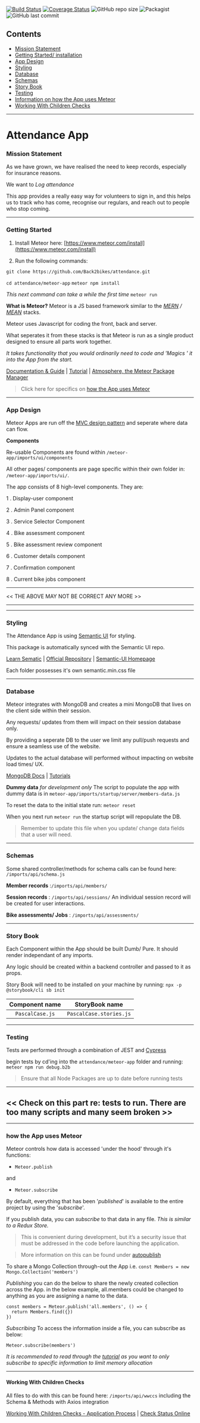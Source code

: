 [![Build Status](https://travis-ci.org/Back2bikes/attendance.svg?branch=master)](https://travis-ci.org/Back2bikes/attendance) [![Coverage Status](https://coveralls.io/repos/github/Back2bikes/attendance/badge.svg?branch=master)](https://coveralls.io/github/Back2bikes/attendance?branch=master) ![GitHub repo size](https://img.shields.io/github/repo-size/Back2bikes/attendance) ![Packagist](https://img.shields.io/packagist/l/Back2bikes/attendance?style=flat-square) ![GitHub last commit](https://img.shields.io/github/last-commit/Back2bikes/attendance)

## Contents

- [Mission Statement](#Mission-Statement)
- [Getting Started/ installation](#Getting-Started)
- [App Design](#App-Design)
- [Styling](#Styling)
- [Database](#Database)
- [Schemas](#Schemas)
- [Story Book](#Story-Book)
- [Testing](#Testing)
- [Information on how the App uses Meteor](#how-the-App-uses-Meteor)
- [Working With Children Checks](#Working-With-Children-Checks)

---

# Attendance App

### Mission Statement

As we have grown, we have realised the need to keep records, especially for insurance reasons.

We want to _Log attendance_

This app provides a really easy way for volunteers to sign in, and this helps us to track who has come, recognise our regulars, and reach out to people who stop coming.

---
### Getting Started

1. Install Meteor here: [https://www.meteor.com/install](https://www.meteor.com/install)

2. Run the following commands:

`git clone https://github.com/Back2bikes/attendance.git`

`cd attendance/meteor-app`
`meteor npm install`

_*This next command can take a while the first time*_
`meteor run`

**What is Meteor?**
Meteor is a JS based framework similar to the _*[MERN](https://www.freecodecamp.org/news/learn-the-mern-stack-tutorial/) / [MEAN](https://www.youtube.com/watch?v=fhRdqbEXp9Y)*_ stacks.

Meteor uses Javascript for coding the front, back and server.

What seperates it from these stacks is that Meteor is run as a single product designed to ensure all parts work together.

_*It takes functionality that you would ordinarily need to code and 'Magics ' it into the App from the start.*_

[Documentation & Guide](https://guide.meteor.com/) | [Tutorial](https://www.meteor.com/tutorials/blaze/creating-an-app) | [Atmosphere, the Meteor Package Manager](https://atmospherejs.com/)

> Click here for specifics on [how the App uses Meteor](#how-the-App-uses-Meteor)

---
### App Design

Meteor Apps are run off the [MVC design pattern](https://en.wikipedia.org/wiki/Model%E2%80%93view%E2%80%93controller) and seperate where data can flow.

**Components**

Re-usable Components are found within `/meteor-app/imports/ui/components`

All other pages/ components are page specific within their own folder in: `/meteor-app/imports/ui/`.

The app consists of 8 high-level components. They are:

1 . Display-user component

2 . Admin Panel component

3 . Service Selector Component

4 . Bike assessment component

5 . Bike assessment review component

6 . Customer details component

7 . Confirmation component

8 . Current bike jobs component

---

<< THE ABOVE MAY NOT BE CORRECT ANY MORE >>

---

---
### Styling

The Attendance App is using [Semantic UI](https://atmospherejs.com/semantic) for styling.

This package is automatically synced with the Semantic UI repo.

[Learn Sematic](http://learnsemantic.com/) | [Official Repository](https://github.com/Semantic-Org/Semantic-UI) | [Semantic-UI Homepage](https://semantic-ui.com/)

Each folder possesses it's own semantic.min.css file

---
### Database

Meteor integrates with MongoDB and creates a mini MongoDB that lives on the client side within their session.

Any requests/ updates from them will impact on their session database only.

By providing a seperate DB to the user we limit any pull/push requests and ensure a seamless use of the website.

Updates to the actual database will performed without impacting on website load times/ UX.

[MongoDB Docs](https://docs.mongodb.com/) | [Tutorials](https://docs.mongodb.com/manual/tutorial/)

**Dummy data** _*for development only*_
The script to populate the app with dummy data is in `meteor-app/imports/startup/server/members-data.js`

To reset the data to the initial state run: `meteor reset`

When you next run `meteor run` the startup script will repopulate the DB.

> Remember to update this file when you update/ change data fields that a user will need.

---
### Schemas

Some shared controller/methods for schema calls can be found here: `/imports/api/schema.js`

**Member records** :`/imports/api/members/`

**Session records** : `/imports/api/sessions/`
An individual session record will be created for user interactions.

**Bike assessments/ Jobs** : `/imports/api/assessments/`

---
### Story Book

Each Component within the App should be built Dumb/ Pure. It should render independant of any imports.

Any logic should be created within a backend controller and passed to it as props.

Story Book will need to be installed on your machine by running: `npx -p @storybook/cli sb init`

| Component name  |     StoryBook name      |
| :-------------: | :---------------------: |
| `PascalCase.js` | `PascalCase.stories.js` |

---
### Testing

Tests are performed through a combination of JEST and [Cypress](https://www.cypress.io/)

begin tests by cd'ing into the `attendance/meteor-app` folder and running:
`meteor npm run debug.b2b`

> Ensure that all Node Packages are up to date before running tests

---

## << Check on this part re: tests to run. There are too many scripts and many seem broken >>

---
### how the App uses Meteor

Meteor controls how data is accessed 'under the hood' through it's functions:

- `Meteor.publish`

and

- `Meteor.subscribe`

By default, everything that has been '_*published*_' is available to the entire project by using the '_*subscribe*_'.

If you publish data, you can _*subscribe*_ to that data in any file.
_*This is similar to a Redux Store.*_

> This is convenient during development, but it’s a security issue that must be addressed in the code before launching the application.

> More information on this can be found under [autopublish](https://www.meteor.com/tutorials/blaze/publish-and-subscribe)

To share a Mongo Collection through-out the App
i.e. `const Members = new Mongo.Collection('members')`

*Publishing*
you can do the below to share the newly created collection across the App.
in the below example, all.members could be changed to anything as you are assigning a name to the data.
```
const members = Meteor.publish('all.members', () => {
  return Members.find({})
})
```
*Subscribing*
To access the information inside a file, you can subscribe as below:

```
Meteor.subscribe(members')
```

*It is recommended to read through the [tutorial](http://www.discovermeteor.com/blog/understanding-meteor-publications-and-subscriptions/) as you want to only subscribe to specific information to limit memory allocation*

---
#### Working With Children Checks

All files to do with this can be found here: `/imports/api/wwccs`
including the Schema & Methods with Axios integration

[Working With Children Checks - Application Process](https://www.workingwithchildren.vic.gov.au/individuals/applicants/how-to-apply) | [Check Status Online](https://online.justice.vic.gov.au/wwccu/checkstatus.doj#_ga=2.142958133.1872289877.1582606042-353645631.1582606042)
